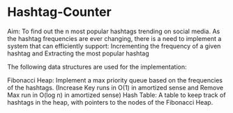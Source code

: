 # Hashtag-Counter

Aim: To find out the n most popular hashtags trending on social media. As the hashtag frequencies are ever changing, there is a need to implement a system that can efficiently support: Incrementing the frequency of a given hashtag and Extracting the most popular hashtag

The following data structures are used for the implementation:

Fibonacci Heap: Implement a max priority queue based on the frequencies of the hashtags. (Increase Key runs in O(1) in amortized sense and Remove Max run in O(log n) in amortized sense)
Hash Table: A table to keep track of hashtags in the heap, with pointers to the nodes of the Fibonacci Heap.
